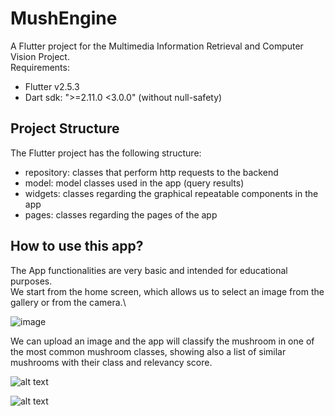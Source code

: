 # MushEngine

A Flutter project for the Multimedia Information Retrieval and Computer Vision Project.\
Requirements:
- Flutter v2.5.3
- Dart sdk: ">=2.11.0 <3.0.0" (without null-safety)

## Project Structure
The Flutter project has the following structure:
- repository: classes that perform http requests to the backend
- model: model classes used in the app (query results)
- widgets: classes regarding the graphical repeatable components in the app
- pages: classes regarding the pages of the app

## How to use this app?

The App functionalities are very basic and intended for educational purposes.\
We start from the home screen, which allows us to select an image from the gallery or from
the camera.\

![image](https://i.ibb.co/6wLHnML/homepage-2.jpg)

We can upload an image and the app will classify the mushroom in one of the most common mushroom classes, showing also a list of similar mushrooms with their class and relevancy score.

![alt text](https://i.ibb.co/KFMLXzN/search-results-1.jpg)

![alt text](https://i.ibb.co/RPVrNh1/search-results-2.jpg)
